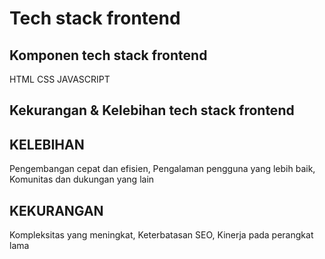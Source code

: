 # Tech stack frontend
## Komponen tech stack frontend
HTML
CSS
JAVASCRIPT 
## Kekurangan & Kelebihan tech stack frontend
## KELEBIHAN 
Pengembangan cepat dan efisien, 
Pengalaman pengguna yang lebih baik, 
Komunitas dan dukungan yang lain 
## KEKURANGAN 
Kompleksitas yang meningkat, 
Keterbatasan SEO,
Kinerja pada perangkat lama

# 
